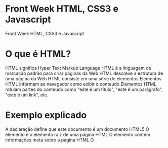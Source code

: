 # Front Week HTML, CSS3 e Javascript
Front Week HTML, CSS3 e Javascript

# O que é HTML?
HTML significa Hyper Text Markup Language
HTML é a linguagem de marcação padrão para criar páginas da Web
HTML descreve a estrutura de uma página da Web
HTML consiste em uma série de elementos
Elementos HTML informam ao navegador como exibir o conteúdo
Elementos HTML rotulam partes do conteúdo como "este é um título", "este é um parágrafo", "este é um link", etc.

# Exemplo explicado
A <!DOCTYPE html>declaração define que este documento é um documento HTML5
O <html>elemento é o elemento raiz de uma página HTML
O <head>elemento contém informações meta sobre a página HTML
O <title>elemento especifica um título para a página HTML (que é mostrado na barra de título do navegador ou na guia da página)
O <body>elemento define o corpo do documento e é um recipiente para todos os conteúdos visíveis, como títulos, parágrafos, imagens, hiperlinks, tabelas, listas, etc.
O <h1>elemento define um título grande
O <p>elemento define um parágrafo
